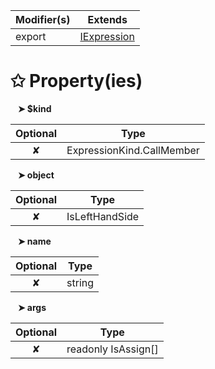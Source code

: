 | Modifier(s)                            | Extends                                    |
|----------------------------------------|--------------------------------------------|
| export | [IExpression](/runtime/interface/ast/iexpression.md) |

# &#10025; Property(ies)

&nbsp;&nbsp; **&#10148; $kind**

| Optional                           | Type                         |
|:----------------------------------:|------------------------------|
| ✘ | ExpressionKind.CallMember |

&nbsp;&nbsp; **&#10148; object**

| Optional                           | Type                         |
|:----------------------------------:|------------------------------|
| ✘ | IsLeftHandSide |

&nbsp;&nbsp; **&#10148; name**

| Optional                           | Type                         |
|:----------------------------------:|------------------------------|
| ✘ | string |

&nbsp;&nbsp; **&#10148; args**

| Optional                           | Type                         |
|:----------------------------------:|------------------------------|
| ✘ | readonly IsAssign[] |